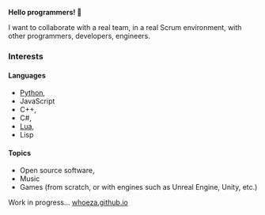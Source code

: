 **Hello programmers! 👋**

I want to collaborate with a real team, in a real Scrum environment, with other programmers, developers, engineers.

### Interests
#### Languages
* [Python](https://github.com/Whoeza?tab=repositories&q&language=python), 
* JavaScript
* C++,
* C#,
* [Lua](https://github.com/Whoeza?tab=repositories&q&language=lua),
* Lisp

#### Topics
* Open source software,
* Music
* Games (from scratch, or with engines such as Unreal Engine, Unity, etc.)

Work in progress... [whoeza.github.io](https://whoeza.github.io)
